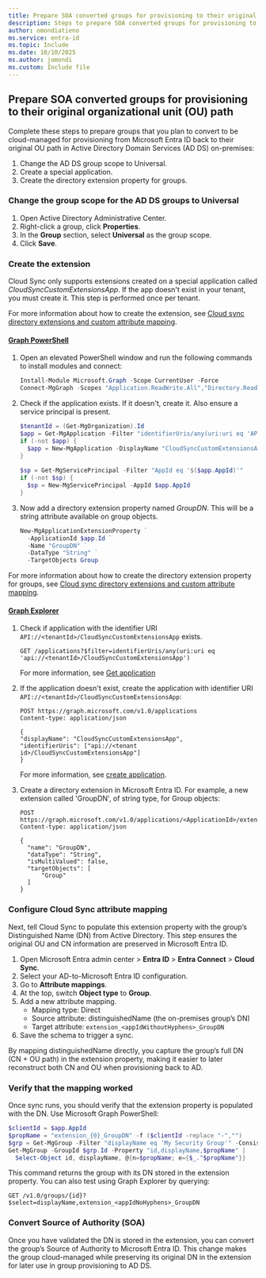 ```yaml
---
title: Prepare SOA converted groups for provisioning to their original organizational unit (OU) path
description: Steps to prepare SOA converted groups for provisioning to their original organizational unit (OU) path
author: omondiatieno
ms.service: entra-id
ms.topic: Include
ms.date: 10/10/2025
ms.author: jomondi
ms.custom: Include file
---
```

## Prepare SOA converted groups for provisioning to their original organizational unit (OU) path

Complete these steps to prepare groups that you plan to convert to be cloud-managed for provisioning from Microsoft Entra ID back to their original OU path in Active Directory Domain Services (AD DS) on-premises:

1. Change the AD DS group scope to Universal. 
1. Create a special application.
1. Create the directory extension property for groups.

### Change the group scope for the AD DS groups to Universal

1. Open Active Directory Administrative Center.
1. Right-click a group, click **Properties**.
1. In the **Group** section, select **Universal** as the group scope.
1. Click **Save**.

### Create the extension 

Cloud Sync only supports extensions created on a special application called *CloudSyncCustomExtensionsApp*. If the app doesn't exist in your tenant, you must create it. This step is performed once per tenant. 

For more information about how to create the extension, see [Cloud sync directory extensions and custom attribute mapping](/entra/identity/hybrid/cloud-sync/custom-attribute-mapping).
 
#### [**Graph PowerShell**](#tab/ps)

1. Open an elevated PowerShell window and run the following commands to install modules and connect: 

   ```powershell
   Install-Module Microsoft.Graph -Scope CurrentUser -Force 
   Connect-MgGraph -Scopes "Application.ReadWrite.All","Directory.ReadWrite.All","Directory.AccessAsUser.All" 
   ```

1. Check if the application exists. If it doesn't, create it. Also ensure a service principal is present. 

   ```powershell
   $tenantId = (Get-MgOrganization).Id 
   $app = Get-MgApplication -Filter "identifierUris/any(uri:uri eq 'API://$tenantId/CloudSyncCustomExtensionsApp')" 
   if (-not $app) { 
     $app = New-MgApplication -DisplayName "CloudSyncCustomExtensionsApp" -IdentifierUris "API://$tenantId/CloudSyncCustomExtensionsApp" 
   } 
    
   $sp = Get-MgServicePrincipal -Filter "AppId eq '$($app.AppId)'" 
   if (-not $sp) { 
     $sp = New-MgServicePrincipal -AppId $app.AppId 
   } 
   ```

1. Now add a directory extension property named *GroupDN*. This will be a string attribute available on group objects. 

   ```powershell
   New-MgApplicationExtensionProperty ` 
     -ApplicationId $app.Id ` 
     -Name "GroupDN" ` 
     -DataType "String" ` 
     -TargetObjects Group 
   ```
   
For more information about how to create the directory extension property for groups, see [Cloud sync directory extensions and custom attribute mapping](/entra/identity/hybrid/cloud-sync/custom-attribute-mapping).

#### [**Graph Explorer**](#tab/ge)
 
1. Check if application with the identifier URI `API://<tenantId>/CloudSyncCustomExtensionsApp` exists.

   ```https
   GET /applications?$filter=identifierUris/any(uri:uri eq 'api://<tenantId>/CloudSyncCustomExtensionsApp')
   ```

   For more information, see [Get application](/graph/api/application-get?view=graph-rest-1.0&tabs=http&preserve-view=true)
     
1. If the application doesn't exist, create the application with identifier URI `API://<tenantId>/CloudSyncCustomExtensionsApp`:

   ```https
   POST https://graph.microsoft.com/v1.0/applications
   Content-type: application/json

   {
   "displayName": "CloudSyncCustomExtensionsApp",
   "identifierUris": ["api://<tenant id>/CloudSyncCustomExtensionsApp"]
   }
   ```
   
   For more information, see [create application](/graph/api/application-post-applications?view=graph-rest-1.0&tabs=http&preserve-view=true).

1. Create a directory extension in Microsoft Entra ID. For example, a new extension called 'GroupDN', of string type, for Group objects:

   ```https
   POST https://graph.microsoft.com/v1.0/applications/<ApplicationId>/extensionProperties
   Content-type: application/json
     
   {
     "name": "GroupDN",
     "dataType": "String",
     "isMultiValued": false,
     "targetObjects": [
         "Group"
     ]
   }    
   ```

### Configure Cloud Sync attribute mapping

Next, tell Cloud Sync to populate this extension property with the group’s Distinguished Name (DN) from Active Directory. This step ensures the original OU and CN information are preserved in Microsoft Entra ID.

1. Open Microsoft Entra admin center > **Entra ID** > **Entra Connect** > **Cloud Sync**.
2. Select your AD-to-Microsoft Entra ID configuration.
3. Go to **Attribute mappings**.
4. At the top, switch **Object type** to **Group**.
5. Add a new attribute mapping.
   - Mapping type: Direct
   - Source attribute: distinguishedName (the on-premises group’s DN)
   - Target attribute: `extension_<appIdWithoutHyphens>_GroupDN`
6. Save the schema to trigger a sync.

By mapping distinguishedName directly, you capture the group’s full DN (CN + OU path) in the extension property, making it easier to later reconstruct both CN and OU when provisioning back to AD.

### Verify that the mapping worked

Once sync runs, you should verify that the extension property is populated with the DN. Use Microsoft Graph PowerShell:

```powershell
$clientId = $app.AppId
$propName = "extension_{0}_GroupDN" -f ($clientId -replace "-","")
$grp = Get-MgGroup -Filter "displayName eq 'My Security Group'" -ConsistencyLevel eventual
Get-MgGroup -GroupId $grp.Id -Property "id,displayName,$propName" |
  Select-Object id, displayName, @{n=$propName; e={$_."$propName"}}
```

This command returns the group with its DN stored in the extension property. You can also test using Graph Explorer by querying:

```https
GET /v1.0/groups/{id}?$select=displayName,extension_<appIdNoHyphens>_GroupDN
```

### Convert Source of Authority (SOA)

Once you have validated the DN is stored in the extension, you can convert the group’s Source of Authority to Microsoft Entra ID. This change makes the group cloud-managed while preserving its original DN in the extension for later use in group provisioning to AD DS.
